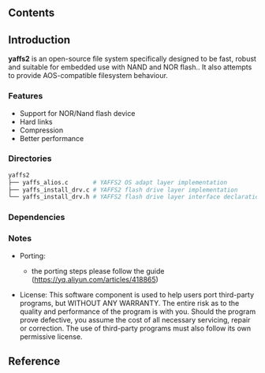 ## Contents

## Introduction
**yaffs2** is an open-source file system specifically designed to be fast, robust and suitable for embedded use with NAND and NOR flash.. It also attempts to provide AOS-compatible filesystem behaviour.

### Features
- Support for NOR/Nand flash device
- Hard links
- Compression
- Better performance

### Directories

```sh
yaffs2
├── yaffs_alios.c       # YAFFS2 OS adapt layer implementation
├── yaffs_install_drv.c # YAFFS2 flash drive layer implementation
└── yaffs_install_drv.h # YAFFS2 flash drive layer interface declaration
```

### Dependencies

### Notes

- Porting:
    - the porting steps please follow the guide (https://yq.aliyun.com/articles/418865)

- License:
This software component is used to help users port third-party programs, but WITHOUT ANY WARRANTY. The entire risk as to the quality and performance of the program is with you. Should the program prove defective, you assume the cost of all necessary servicing, repair or correction. The use of third-party programs must also follow its own permissive license.

## Reference

